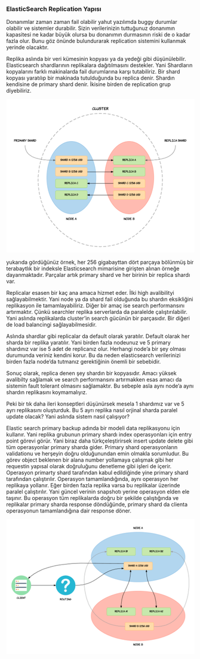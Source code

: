 ### ElasticSearch Replication Yapısı

Donanımlar zaman zaman fail olabilir yahut yazılımda buggy durumlar olabilir ve sistemler durabilir. Sizin verilerinizin tuttuğunuz donanımın kapasitesi ne kadar büyük olursa bu donanımın durmasının riski de o kadar fazla olur. Bunu göz önünde bulundurarak
replication sistemini kullanmak yerinde olacaktır.

Replika aslında bir veri kümesinin kopyası ya da yedeği gibi düşünülebilir. Elasticsearch shardlarının replikalara dağıtılmasını destekler. Yani Shardların kopyalarını farklı makinalarda fail durumlarına karşı tutabiliriz. Bir shard kopyası yaratılıp bir
makinada tutulduğunda bu replica denir. Shardın kendisine de primary shard denir. İkisine birden de replication grup diyebiliriz.

![replication.png](images%2Freplication.png)

yukarıda gördüğünüz örnek, her 256 gigabayttan dört parçaya bölünmüş bir terabaytlık bir indeksle Elasticsearch mimarisine girişten alınan örneğe dayanmaktadır. Parçalar artık primary shard ve her birinin bir replica shardı var.

Replicalar esasen bir kaç ana amaca hizmet eder. İlki high avalibilityi sağlayabilmektir. Yani node ya da shard fail olduğunda bu shardın eksikliğini replikasyon ile tamamlayabiliriz. Diğer bir amaç ise search performansını artırmaktır. Çünkü searchler replika
serverlarda da paralelde çalıştırılabilir. Yani aslında replikalarda cluster’in search gücünün bir parçasıdır. Bir diğeri de load balancingi sağlayabilmesidir.

Aslında shardlar gibi replicalar da default olarak yaratılır. Default olarak her sharda bir replika yaratılır. Yani birden fazla nodeunuz ve 5 primary shardınız var ise 5 adet de replicanız olur. Herhangi node’a bir şey olması durumunda veriniz kendini korur.
Bu da neden elasticsearch verilerinizi birden fazla node’da tutmanız gerektiğinin önemli bir sebebidir.

Sonuç olarak, replica denen şey shardın bir kopyasıdır. Amacı yüksek avalibilty sağlamak ve search performansını artırmakken esas amacı da sistemin fault tolerant olmasını sağlamaktır. Bu sebeple asla aynı node’a aynı shardın replikasını koymamalıyız.

Peki bir tık daha ileri konseptleri düşünürsek mesela 1 shardımız var ve 5 ayrı replikasını oluşturduk. Bu 5 ayrı replika nasıl orjinal sharda paralel update olacak? Yani aslında sistem nasıl çalışıyor?

Elastic search primary backup adında bir modeli data replikasyonu için kullanır. Yani replika grubunun primary shardı index operasyonları için entry point görevi görür. Yani biraz daha türkçeleştirirsek insert update delete gibi tüm operasyonlar primary sharda
gider. Primary shard operasyonların validationu ve herşeyin doğru olduğunundan emin olmakla sorumludur. Bu görev object beklenen bir alana number yollamaya çalışmak gibi her requestin yapısal olarak doğruluğunu denetleme gibi işleri de içerir. Operasyon
primarty shard tarafından kabul edildiğinde yine primary shard tarafından çalıştırılır. Operasyon tamamlandığında, aynı operasyon her replikaya yollanır. Eğer birden fazla replika varsa bu replikalar üzerinde paralel çalıştırılır. Yani güncel verinin snapshotı
yerine operasyon elden ele taşınır. Bu operasyon tüm replikalarda doğru bir şekilde çalıştığında ve replikalar primary sharda response döndüğünde, primary shard da clienta operasyonun tamamlandığına dair response döner.

![replication-1.png](images%2Freplication-1.png)